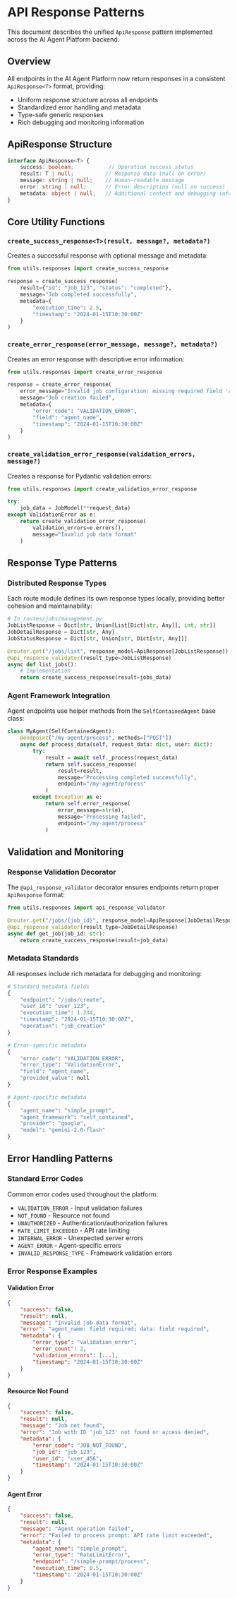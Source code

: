 # API Response Patterns

This document describes the unified `ApiResponse` pattern implemented across the AI Agent Platform backend.

## Overview

All endpoints in the AI Agent Platform now return responses in a consistent `ApiResponse<T>` format, providing:
- Uniform response structure across all endpoints
- Standardized error handling and metadata
- Type-safe generic responses
- Rich debugging and monitoring information

## ApiResponse Structure

```typescript
interface ApiResponse<T> {
    success: boolean;           // Operation success status
    result: T | null;          // Response data (null on error)
    message: string | null;    // Human-readable message
    error: string | null;      // Error description (null on success)
    metadata: object | null;   // Additional context and debugging info
}
```

## Core Utility Functions

### `create_success_response<T>(result, message?, metadata?)`

Creates a successful response with optional message and metadata:

```python
from utils.responses import create_success_response

response = create_success_response(
    result={"id": "job_123", "status": "completed"},
    message="Job completed successfully",
    metadata={
        "execution_time": 2.5,
        "timestamp": "2024-01-15T10:30:00Z"
    }
)
```

### `create_error_response(error_message, message?, metadata?)`

Creates an error response with descriptive error information:

```python
from utils.responses import create_error_response

response = create_error_response(
    error_message="Invalid job configuration: missing required field 'agent_name'",
    message="Job creation failed",
    metadata={
        "error_code": "VALIDATION_ERROR",
        "field": "agent_name",
        "timestamp": "2024-01-15T10:30:00Z"
    }
)
```

### `create_validation_error_response(validation_errors, message?)`

Creates a response for Pydantic validation errors:

```python
from utils.responses import create_validation_error_response

try:
    job_data = JobModel(**request_data)
except ValidationError as e:
    return create_validation_error_response(
        validation_errors=e.errors(),
        message="Invalid job data format"
    )
```

## Response Type Patterns

### Distributed Response Types

Each route module defines its own response types locally, providing better cohesion and maintainability:

```python
# In routes/jobs/management.py
JobListResponse = Dict[str, Union[List[Dict[str, Any]], int, str]]
JobDetailResponse = Dict[str, Any]
JobStatusResponse = Dict[str, Union[str, Dict[str, Any]]]

@router.get("/jobs/list", response_model=ApiResponse[JobListResponse])
@api_response_validator(result_type=JobListResponse)
async def list_jobs():
    # Implementation
    return create_success_response(result=jobs_data)
```

### Agent Framework Integration

Agent endpoints use helper methods from the `SelfContainedAgent` base class:

```python
class MyAgent(SelfContainedAgent):
    @endpoint("/my-agent/process", methods=["POST"])
    async def process_data(self, request_data: dict, user: dict):
        try:
            result = await self._process(request_data)
            return self.success_response(
                result=result,
                message="Processing completed successfully",
                endpoint="/my-agent/process"
            )
        except Exception as e:
            return self.error_response(
                error_message=str(e),
                message="Processing failed",
                endpoint="/my-agent/process"
            )
```

## Validation and Monitoring

### Response Validation Decorator

The `@api_response_validator` decorator ensures endpoints return proper `ApiResponse` format:

```python
from utils.responses import api_response_validator

@router.get("/jobs/{job_id}", response_model=ApiResponse[JobDetailResponse])
@api_response_validator(result_type=JobDetailResponse)
async def get_job(job_id: str):
    return create_success_response(result=job_data)
```

### Metadata Standards

All responses include rich metadata for debugging and monitoring:

```python
# Standard metadata fields
{
    "endpoint": "/jobs/create",
    "user_id": "user_123",
    "execution_time": 1.234,
    "timestamp": "2024-01-15T10:30:00Z",
    "operation": "job_creation"
}

# Error-specific metadata
{
    "error_code": "VALIDATION_ERROR",
    "error_type": "ValidationError",
    "field": "agent_name",
    "provided_value": null
}

# Agent-specific metadata
{
    "agent_name": "simple_prompt",
    "agent_framework": "self_contained",
    "provider": "google",
    "model": "gemini-2.0-flash"
}
```

## Error Handling Patterns

### Standard Error Codes

Common error codes used throughout the platform:

- `VALIDATION_ERROR` - Input validation failures
- `NOT_FOUND` - Resource not found
- `UNAUTHORIZED` - Authentication/authorization failures
- `RATE_LIMIT_EXCEEDED` - API rate limiting
- `INTERNAL_ERROR` - Unexpected server errors
- `AGENT_ERROR` - Agent-specific errors
- `INVALID_RESPONSE_TYPE` - Framework validation errors

### Error Response Examples

#### Validation Error
```json
{
    "success": false,
    "result": null,
    "message": "Invalid job data format",
    "error": "agent_name: field required; data: field required",
    "metadata": {
        "error_type": "validation_error",
        "error_count": 2,
        "validation_errors": [...],
        "timestamp": "2024-01-15T10:30:00Z"
    }
}
```

#### Resource Not Found
```json
{
    "success": false,
    "result": null,
    "message": "Job not found",
    "error": "Job with ID 'job_123' not found or access denied",
    "metadata": {
        "error_code": "JOB_NOT_FOUND",
        "job_id": "job_123",
        "user_id": "user_456",
        "timestamp": "2024-01-15T10:30:00Z"
    }
}
```

#### Agent Error
```json
{
    "success": false,
    "result": null,
    "message": "Agent operation failed",
    "error": "Failed to process prompt: API rate limit exceeded",
    "metadata": {
        "agent_name": "simple_prompt",
        "error_type": "RateLimitError",
        "endpoint": "/simple-prompt/process",
        "execution_time": 0.5,
        "timestamp": "2024-01-15T10:30:00Z"
    }
}
```
